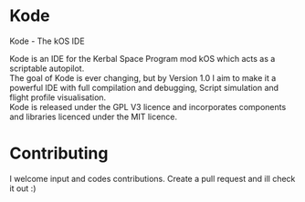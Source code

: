 # Kode  
Kode - The kOS IDE  
  
Kode is an IDE for the Kerbal Space Program mod kOS which acts as a scriptable autopilot.  
The goal of Kode is ever changing, but by Version 1.0 I aim to make it a powerful IDE with full compilation and debugging, Script simulation and flight profile visualisation.  
Kode is released under the GPL V3 licence and incorporates components and libraries licenced under the MIT licence.  
  
# Contributing  
I welcome input and codes contributions. Create a pull request and ill check it out :)  
